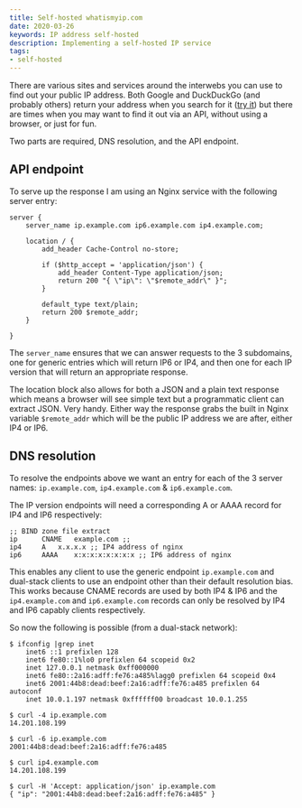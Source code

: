 ```yaml
---
title: Self-hosted whatismyip.com
date: 2020-03-26
keywords: IP address self-hosted
description: Implementing a self-hosted IP service
tags:
- self-hosted
---
```


There are various sites and services around the interwebs you can use to find
out your public IP address. Both Google and DuckDuckGo (and probably others)
return your address when you search for it ([try
it](https://www.google.com/search?hl=en&q=what%20is%20my%20ip%20address)) but
there are times when you may want to find it out via an API, without using a
browser, or just for fun.

Two parts are required, DNS resolution, and the API endpoint.

## API endpoint

To serve up the response I am using an Nginx service with the following server
entry:

```nginx
server {
	server_name ip.example.com ip6.example.com ip4.example.com;

	location / {
		add_header Cache-Control no-store;

		if ($http_accept = 'application/json') {
			add_header Content-Type application/json;
			return 200 "{ \"ip\": \"$remote_addr\" }";
		}

		default_type text/plain;
		return 200 $remote_addr;
	}

}
```

The `server_name` ensures that we can answer requests to the 3 subdomains, one
for generic entries which will return IP6 or IP4, and then one for each IP
version that will return an appropriate response.

The location block also allows for both a JSON and a plain text response which
means a browser will see simple text but a programmatic client can extract
JSON. Very handy. Either way the response grabs the built in Nginx variable
`$remote_addr` which will be the public IP address we are after, either IP4 or
IP6.

## DNS resolution

To resolve the endpoints above we want an entry for each of the 3 server names:
`ip.example.com`, `ip4.example.com` & `ip6.example.com`.

The IP version endpoints will need a corresponding A or AAAA record for IP4 and
IP6 respectively:

```bind
;; BIND zone file extract
ip		CNAME	example.com ;; 
ip4		A	x.x.x.x ;; IP4 address of nginx
ip6		AAAA	x:x:x:x:x:x:x:x ;; IP6 address of nginx
```

This enables any client to use the generic endpoint `ip.example.com` and
dual-stack clients to use an endpoint other than their default resolution bias.
This works because CNAME records are used by both IP4 & IP6 and the
`ip4.example.com` and `ip6.example.com` records can only be resolved by IP4 and
IP6 capably clients respectively.

So now the following is possible (from a dual-stack network):

```shell
$ ifconfig |grep inet
	inet6 ::1 prefixlen 128
	inet6 fe80::1%lo0 prefixlen 64 scopeid 0x2
	inet 127.0.0.1 netmask 0xff000000
	inet6 fe80::2a16:adff:fe76:a485%lagg0 prefixlen 64 scopeid 0x4
	inet6 2001:44b8:dead:beef:2a16:adff:fe76:a485 prefixlen 64 autoconf
	inet 10.0.1.197 netmask 0xffffff00 broadcast 10.0.1.255

$ curl -4 ip.example.com
14.201.108.199

$ curl -6 ip.example.com
2001:44b8:dead:beef:2a16:adff:fe76:a485

$ curl ip4.example.com
14.201.108.199

$ curl -H 'Accept: application/json' ip.example.com
{ "ip": "2001:44b8:dead:beef:2a16:adff:fe76:a485" }
```
